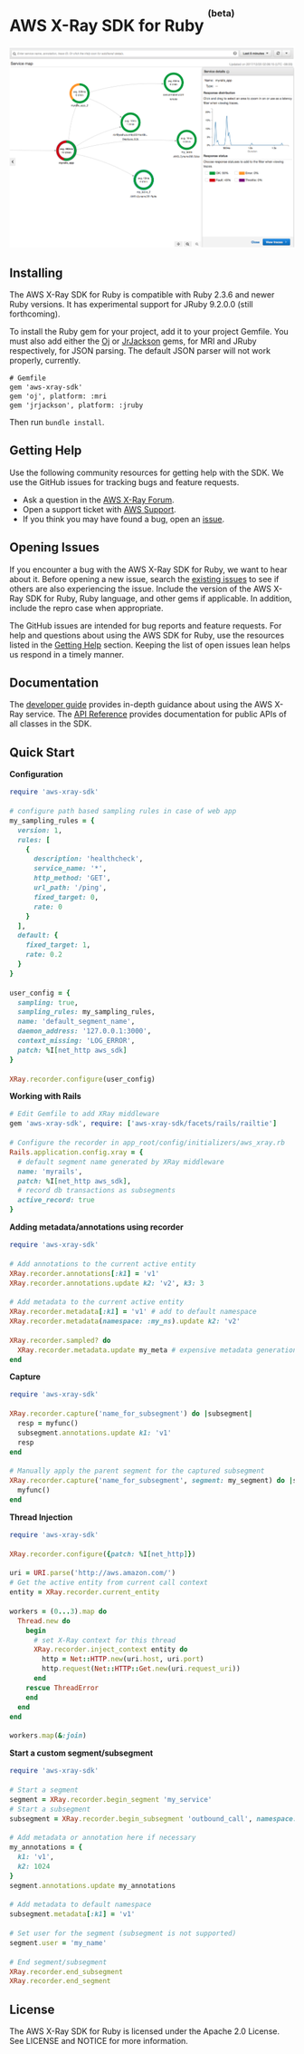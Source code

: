 # AWS X-Ray SDK for Ruby <sup><sup><sup>(beta)</sup></sup></sup>

![Screenshot of the AWS X-Ray console](/images/example_servicemap.png?raw=true)

## Installing

The AWS X-Ray SDK for Ruby is compatible with Ruby 2.3.6 and newer Ruby versions. It has experimental support for JRuby 9.2.0.0 (still forthcoming).

To install the Ruby gem for your project, add it to your project Gemfile. You must also add either the [Oj](https://github.com/ohler55/oj) or [JrJackson](https://github.com/guyboertje/jrjackson) gems, for MRI and JRuby respectively, for JSON parsing. The default JSON parser will not work properly, currently.

```
# Gemfile
gem 'aws-xray-sdk'
gem 'oj', platform: :mri
gem 'jrjackson', platform: :jruby
```
Then run `bundle install`.

## Getting Help

Use the following community resources for getting help with the SDK. We use the GitHub
issues for tracking bugs and feature requests.

* Ask a question in the [AWS X-Ray Forum](https://forums.aws.amazon.com/forum.jspa?forumID=241&start=0).
* Open a support ticket with [AWS Support](http://docs.aws.amazon.com/awssupport/latest/user/getting-started.html).
* If you think you may have found a bug, open an [issue](https://github.com/aws/aws-xray-sdk-ruby/issues/new).

## Opening Issues

If you encounter a bug with the AWS X-Ray SDK for Ruby, we want to hear about
it. Before opening a new issue, search the [existing issues](https://github.com/aws/aws-xray-sdk-ruby/issues)
to see if others are also experiencing the issue. Include the version of the AWS X-Ray
SDK for Ruby, Ruby language, and other gems if applicable. In addition,
include the repro case when appropriate.

The GitHub issues are intended for bug reports and feature requests. For help and
questions about using the AWS SDK for Ruby, use the resources listed
in the [Getting Help](https://github.com/aws/aws-xray-sdk-ruby#getting-help) section. Keeping the list of open issues lean helps us respond in a timely manner.

## Documentation

The [developer guide](https://docs.aws.amazon.com/xray/latest/devguide) provides in-depth guidance about using the AWS X-Ray service.
The [API Reference](http://docs.aws.amazon.com/xray-sdk-for-ruby/latest/reference/) provides documentation for public APIs of all classes in the SDK.

## Quick Start

**Configuration**

```ruby
require 'aws-xray-sdk'

# configure path based sampling rules in case of web app
my_sampling_rules = {
  version: 1,
  rules: [
    {
      description: 'healthcheck',
      service_name: '*',
      http_method: 'GET',
      url_path: '/ping',
      fixed_target: 0,
      rate: 0
    }
  ],
  default: {
    fixed_target: 1,
    rate: 0.2
  }
}

user_config = {
  sampling: true,
  sampling_rules: my_sampling_rules,
  name: 'default_segment_name',
  daemon_address: '127.0.0.1:3000',
  context_missing: 'LOG_ERROR',
  patch: %I[net_http aws_sdk]
}

XRay.recorder.configure(user_config)
```

**Working with Rails**

```ruby
# Edit Gemfile to add XRay middleware
gem 'aws-xray-sdk', require: ['aws-xray-sdk/facets/rails/railtie']

# Configure the recorder in app_root/config/initializers/aws_xray.rb
Rails.application.config.xray = {
  # default segment name generated by XRay middleware
  name: 'myrails',
  patch: %I[net_http aws_sdk],
  # record db transactions as subsegments
  active_record: true
}
```

**Adding metadata/annotations using recorder**

```ruby
require 'aws-xray-sdk'

# Add annotations to the current active entity
XRay.recorder.annotations[:k1] = 'v1'
XRay.recorder.annotations.update k2: 'v2', k3: 3

# Add metadata to the current active entity
XRay.recorder.metadata[:k1] = 'v1' # add to default namespace
XRay.recorder.metadata(namespace: :my_ns).update k2: 'v2'

XRay.recorder.sampled? do
  XRay.recorder.metadata.update my_meta # expensive metadata generation here
end
```

**Capture**

```ruby
require 'aws-xray-sdk'

XRay.recorder.capture('name_for_subsegment') do |subsegment|
  resp = myfunc()
  subsegment.annotations.update k1: 'v1'
  resp
end

# Manually apply the parent segment for the captured subsegment
XRay.recorder.capture('name_for_subsegment', segment: my_segment) do |subsegment|
  myfunc()
end
```

**Thread Injection**

```ruby
require 'aws-xray-sdk'

XRay.recorder.configure({patch: %I[net_http]})

uri = URI.parse('http://aws.amazon.com/')
# Get the active entity from current call context
entity = XRay.recorder.current_entity

workers = (0...3).map do
  Thread.new do
    begin
      # set X-Ray context for this thread
      XRay.recorder.inject_context entity do
        http = Net::HTTP.new(uri.host, uri.port)
        http.request(Net::HTTP::Get.new(uri.request_uri))
      end
    rescue ThreadError
    end
  end
end

workers.map(&:join)
```

**Start a custom segment/subsegment**

```ruby
require 'aws-xray-sdk'

# Start a segment
segment = XRay.recorder.begin_segment 'my_service'
# Start a subsegment
subsegment = XRay.recorder.begin_subsegment 'outbound_call', namespace: 'remote'

# Add metadata or annotation here if necessary
my_annotations = {
  k1: 'v1',
  k2: 1024
}
segment.annotations.update my_annotations

# Add metadata to default namespace
subsegment.metadata[:k1] = 'v1'

# Set user for the segment (subsegment is not supported)
segment.user = 'my_name'

# End segment/subsegment
XRay.recorder.end_subsegment
XRay.recorder.end_segment
```

## License

The AWS X-Ray SDK for Ruby is licensed under the Apache 2.0 License. See LICENSE and NOTICE for more information.
